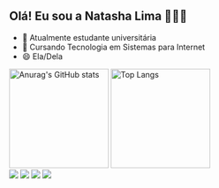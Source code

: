 ## Olá! Eu sou a Natasha Lima 🙋🏻‍♀️

- 🔭 Atualmente estudante universitária
- 🌱 Cursando Tecnologia em Sistemas para Internet
- 😄 Ela/Dela

<div>
    <img height="180em" src="https://github-readme-stats.vercel.app/api?username=NatashaLima&show_icons=true&theme=radical" alt="Anurag's GitHub stats" />
    <img height="180em" src="https://github-readme-stats.vercel.app/api/top-langs/?username=NatashaLima&hide_progress=true&theme=radical" alt="Top Langs" />
</div>

<div> 
  <a href="https://www.instagram.com/natashalllima/" target="_blank"><img src="https://img.shields.io/badge/-Instagram-%23E4405F?style=for-the-badge&logo=instagram&logoColor=white" target="_blank"></a>
 <a href="https://discord.gg/HGsFzWp3" target="_blank"><img src="https://img.shields.io/badge/Discord-7289DA?style=for-the-badge&logo=discord&logoColor=white" target="_blank"></a> 
  <a href ="mailto:natasha.academicotsi@gmail.com"><img src="https://img.shields.io/badge/-Gmail-%23333?style=for-the-badge&logo=gmail&logoColor=white" target="_blank"></a>
  <a href="https://www.linkedin.com/in/natasha-de-souza-589399167/" target="_blank"><img src="https://img.shields.io/badge/-LinkedIn-%230077B5?style=for-the-badge&logo=linkedin&logoColor=white" target="_blank"></a>  
</div>
